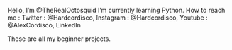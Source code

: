 Hello, I’m @TheRealOctosquid
I’m currently learning Python. 
How to reach me :
Twitter : @Hardcordisco, Instagram  : @Hardcordisco, Youtube : @AlexCordisco, LinkedIn 

These are all my beginner projects. 

<!---
TheRealOctosquid/TheRealOctosquid is a ✨ special ✨ repository because its `README.md` (this file) appears on your GitHub profile.
You can click the Preview link to take a look at your changes.
--->

